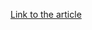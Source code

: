 [Link to the article](https://cybersecuritynews.com/hackers-exploiting-multiple-cisco-smart-licensing/)
